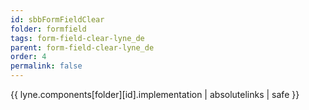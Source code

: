 ```yaml
---
id: sbbFormFieldClear
folder: formfield
tags: form-field-clear-lyne_de
parent: form-field-clear-lyne_de
order: 4
permalink: false  
---
```

{{ lyne.components[folder][id].implementation | absolutelinks | safe }}


